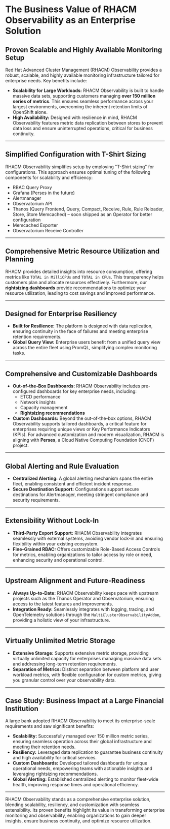 # The Business Value of RHACM Observability as an Enterprise Solution

## Proven Scalable and Highly Available Monitoring Setup

Red Hat Advanced Cluster Management (RHACM) Observability provides a robust, scalable, and highly available monitoring infrastructure tailored for enterprise needs. Key benefits include:

* **Scalability for Large Workloads:** RHACM Observability is built to handle massive data sets, supporting customers managing **over 150 million series of metrics**. This ensures seamless performance across your largest environments, overcoming the inherent retention limits of OpenShift alone.
* **High Availability:** Designed with resilience in mind, RHACM Observability features metric data replication between stores to prevent data loss and ensure uninterrupted operations, critical for business continuity.

---

## Simplified Configuration with T-Shirt Sizing

RHACM Observability simplifies setup by employing "T-Shirt sizing" for configurations. This approach ensures optimal tuning of the following components for scalability and efficiency:

* RBAC Query Proxy
* Grafana (Perses in the future)
* Alertmanager
* Observatorium API
* Thanos (Query Frontend, Query, Compact, Receive, Rule, Rule Reloader, Store, Store Memcached) – soon shipped as an Operator for better configuration
* Memcached Exporter
* Observatorium Receive Controller

---

## Comprehensive Metric Resource Utilization and Planning

RHACM provides detailed insights into resource consumption, offering metrics like `TOTAL in MilliCPUs` and `TOTAL in CPUs`. This transparency helps customers plan and allocate resources effectively. Furthermore, our **rightsizing dashboards** provide recommendations to optimize your resource utilization, leading to cost savings and improved performance.

---

## Designed for Enterprise Resiliency

* **Built for Resilience:** The platform is designed with data replication, ensuring continuity in the face of failures and meeting enterprise retention requirements.
* **Global Query View:** Enterprise users benefit from a unified query view across the entire fleet using PromQL, simplifying complex monitoring tasks.

---

## Comprehensive and Customizable Dashboards

* **Out-of-the-Box Dashboards:** RHACM Observability includes pre-configured dashboards for key enterprise needs, including:
    * ETCD performance
    * Network insights
    * Capacity management
    * **Rightsizing recommendations**
* **Custom Dashboards:** Beyond the out-of-the-box options, RHACM Observability supports tailored dashboards, a critical feature for enterprises requiring unique views or Key Performance Indicators (KPIs). For advanced customization and modern visualization, RHACM is aligning with **Perses**, a Cloud Native Computing Foundation (CNCF) project.

---

## Global Alerting and Rule Evaluation

* **Centralized Alerting:** A global alerting mechanism spans the entire fleet, enabling consistent and efficient incident response.
* **Secure Destination Support:** Configurations support secure destinations for Alertmanager, meeting stringent compliance and security requirements.

---

## Extensibility Without Lock-In

* **Third-Party Export Support:** RHACM Observability integrates seamlessly with external systems, avoiding vendor lock-in and ensuring flexibility within your existing ecosystem.
* **Fine-Grained RBAC:** Offers customizable Role-Based Access Controls for metrics, enabling organizations to tailor access by role or need, enhancing security and operational control.

---

## Upstream Alignment and Future-Readiness

* **Always Up-to-Date:** RHACM Observability keeps pace with upstream projects such as the Thanos Operator and Observatorium, ensuring access to the latest features and improvements.
* **Integration Ready:** Seamlessly integrates with logging, tracing, and OpenTelemetry solutions through the `MultiClusterObservabilityAddon`, providing a holistic view of your infrastructure.

---

## Virtually Unlimited Metric Storage

* **Extensive Storage:** Supports extensive metric storage, providing virtually unlimited capacity for enterprises managing massive data sets and addressing long-term retention requirements.
* **Separation of Metrics:** Distinct separation between platform and user workload metrics, with flexible configuration for custom metrics, giving you granular control over your observability data.

---

## Case Study: Business Impact at a Large Financial Institution

A large bank adopted RHACM Observability to meet its enterprise-scale requirements and saw significant benefits:

* **Scalability:** Successfully managed over 150 million metric series, ensuring seamless operation across their global infrastructure and meeting their retention needs.
* **Resiliency:** Leveraged data replication to guarantee business continuity and high availability for critical services.
* **Custom Dashboards:** Developed tailored dashboards for unique operational needs, empowering teams with actionable insights and leveraging rightsizing recommendations.
* **Global Alerting:** Established centralized alerting to monitor fleet-wide health, improving response times and operational efficiency.

---

RHACM Observability stands as a comprehensive enterprise solution, blending scalability, resiliency, and customization with seamless extensibility. Its proven benefits highlight its value in transforming enterprise monitoring and observability, enabling organizations to gain deeper insights, ensure business continuity, and optimize resource utilization.
